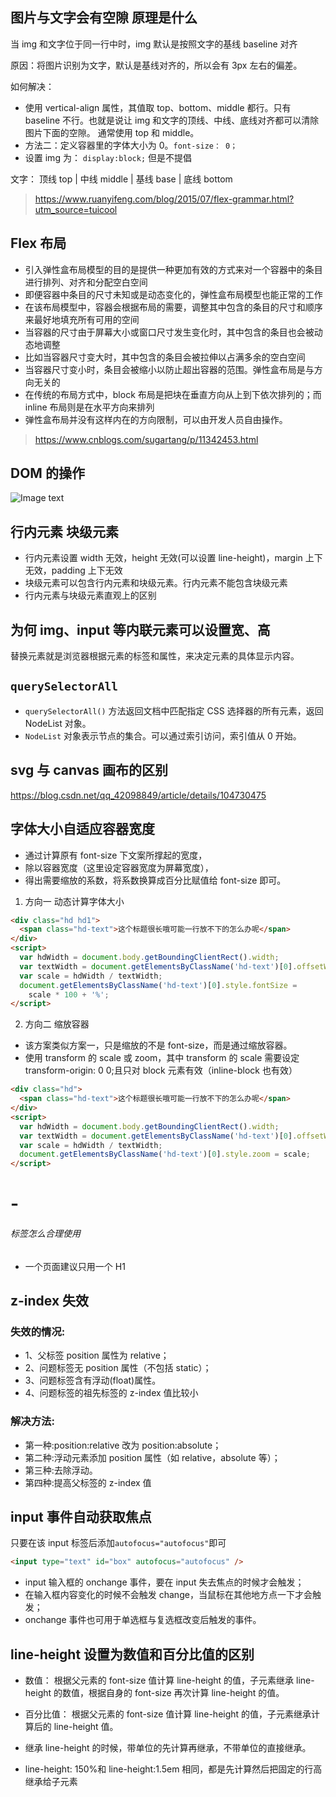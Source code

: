 ## 图片与文字会有空隙 原理是什么

当 img 和文字位于同一行中时，img 默认是按照文字的基线 baseline 对齐

原因：将图片识别为文字，默认是基线对齐的，所以会有 3px 左右的偏差。

如何解决：

- 使用 vertical-align 属性，其值取 top、bottom、middle 都行。只有 baseline 不行。也就是说让 img 和文字的顶线、中线、底线对齐都可以清除图片下面的空隙。 通常使用 top 和 middle。
- 方法二：定义容器里的字体大小为 0。`font-size： 0；`
- 设置 img 为： `display:block;` 但是不提倡

文字： 顶线 top | 中线 middle | 基线 base | 底线 bottom

> https://www.ruanyifeng.com/blog/2015/07/flex-grammar.html?utm_source=tuicool

## Flex 布局

- 引入弹性盒布局模型的目的是提供一种更加有效的方式来对一个容器中的条目进行排列、对齐和分配空白空间
- 即便容器中条目的尺寸未知或是动态变化的，弹性盒布局模型也能正常的工作
- 在该布局模型中，容器会根据布局的需要，调整其中包含的条目的尺寸和顺序来最好地填充所有可用的空间
- 当容器的尺寸由于屏幕大小或窗口尺寸发生变化时，其中包含的条目也会被动态地调整
- 比如当容器尺寸变大时，其中包含的条目会被拉伸以占满多余的空白空间
- 当容器尺寸变小时，条目会被缩小以防止超出容器的范围。弹性盒布局是与方向无关的
- 在传统的布局方式中，block 布局是把块在垂直方向从上到下依次排列的；而 inline 布局则是在水平方向来排列
- 弹性盒布局并没有这样内在的方向限制，可以由开发人员自由操作。

> https://www.cnblogs.com/sugartang/p/11342453.html

## DOM 的操作

![Image text](../img/DOM.gif)

## 行内元素 块级元素

- 行内元素设置 width 无效，height 无效(可以设置 line-height)，margin 上下无效，padding 上下无效
- 块级元素可以包含行内元素和块级元素。行内元素不能包含块级元素
- 行内元素与块级元素直观上的区别

## 为何 img、input 等内联元素可以设置宽、高

替换元素就是浏览器根据元素的标签和属性，来决定元素的具体显示内容。

## `querySelectorAll`

- `querySelectorAll()` 方法返回文档中匹配指定 CSS 选择器的所有元素，返回 NodeList 对象。
- `NodeList` 对象表示节点的集合。可以通过索引访问，索引值从 0 开始。

## svg 与 canvas 画布的区别

https://blog.csdn.net/qq_42098849/article/details/104730475

## 字体大小自适应容器宽度

- 通过计算原有 font-size 下文案所撑起的宽度，
- 除以容器宽度（这里设定容器宽度为屏幕宽度），
- 得出需要缩放的系数，将系数换算成百分比赋值给 font-size 即可。

1. 方向一 动态计算字体大小

```html
<div class="hd hd1">
  <span class="hd-text">这个标题很长哦可能一行放不下的怎么办呢</span>
</div>
<script>
  var hdWidth = document.body.getBoundingClientRect().width;
  var textWidth = document.getElementsByClassName('hd-text')[0].offsetWidth;
  var scale = hdWidth / textWidth;
  document.getElementsByClassName('hd-text')[0].style.fontSize =
    scale * 100 + '%';
</script>
```

2. 方向二 缩放容器

- 该方案类似方案一，只是缩放的不是 font-size，而是通过缩放容器。
- 使用 transform 的 scale 或 zoom，其中 transform 的 scale 需要设定 transform-origin: 0 0;且只对 block 元素有效（inline-block 也有效）

```html
<div class="hd">
  <span class="hd-text">这个标题很长哦可能一行放不下的怎么办呢</span>
</div>
<script>
  var hdWidth = document.body.getBoundingClientRect().width;
  var textWidth = document.getElementsByClassName('hd-text')[0].offsetWidth;
  var scale = hdWidth / textWidth;
  document.getElementsByClassName('hd-text')[0].style.zoom = scale;
</script>
```

## <h1>-<h6>标签怎么合理使用

- 一个页面建议只用一个 H1

## z-index 失效

### 失效的情况:

- 1、父标签 position 属性为 relative；
- 2、问题标签无 position 属性（不包括 static）；
- 3、问题标签含有浮动(float)属性。
- 4、问题标签的祖先标签的 z-index 值比较小

### 解决方法:

- 第一种:position:relative 改为 position:absolute；
- 第二种:浮动元素添加 position 属性（如 relative，absolute 等）；
- 第三种:去除浮动。
- 第四种:提高父标签的 z-index 值

## input 事件自动获取焦点

只要在该 input 标签后添加`autofocus="autofocus"`即可

```html
<input type="text" id="box" autofocus="autofocus" />
```

- input 输入框的 onchange 事件，要在 input 失去焦点的时候才会触发；
- 在输入框内容变化的时候不会触发 change，当鼠标在其他地方点一下才会触发；
- onchange 事件也可用于单选框与复选框改变后触发的事件。

## line-height 设置为数值和百分比值的区别

- 数值：
  根据父元素的 font-size 值计算 line-height 的值，子元素继承 line-height 的数值，根据自身的 font-size 再次计算 line-height 的值。
- 百分比值：
  根据父元素的 font-size 值计算 line-height 的值，子元素继承计算后的 line-height 值。

- 继承 line-height 的时候，带单位的先计算再继承，不带单位的直接继承。
- line-height: 150%和 line-height:1.5em 相同，都是先计算然后把固定的行高继承给子元素
